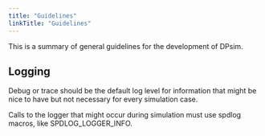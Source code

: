 ```yaml
---
title: "Guidelines"
linkTitle: "Guidelines"
---
```


This is a summary of general guidelines for the development of DPsim.

## Logging

Debug or trace should be the default log level for information that might be nice to have but not necessary for every simulation case.

Calls to the logger that might occur during simulation must use spdlog macros, like SPDLOG_LOGGER_INFO.
